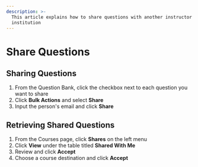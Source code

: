```yaml
---
description: >-
  This article explains how to share questions with another instructor at your
  institution
---
```


# Share Questions

## Sharing Questions

1. From the Question Bank, click the checkbox next to each question you want to share
2. Click **Bulk Actions** and select **Share**
3. Input the person's email and click **Share**

## Retrieving Shared Questions

1. From the Courses page, click **Shares** on the left menu
2. Click **View** under the table titled **Shared With Me**
3. Review and click **Accept**
4. Choose a course destination and click **Accept**

